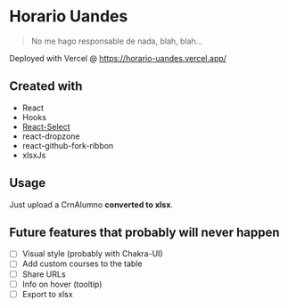 # Horario Uandes

> No me hago responsable de nada, blah, blah...

Deployed with Vercel @ https://horario-uandes.vercel.app/
## Created with

- React
- Hooks
- [React-Select](https://react-select.com/)
- react-dropzone
- react-github-fork-ribbon
- xlsxJs

## Usage
Just upload a CrnAlumno **converted to xlsx**.

## Future features that probably will never happen
- [ ] Visual style (probably with Chakra-UI)
- [ ] Add custom courses to the table
- [ ] Share URLs
- [ ] Info on hover (tooltip)
- [ ] Export to xlsx
